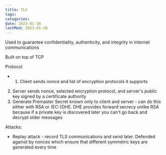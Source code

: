 ```yaml
---
title: TLS
tags:
categories:
date: 2023-01-30
lastMod: 2023-01-30
---
```

Used to guarantee confidentiality, authenticity, and integrity in internet communications

Built on top of TCP

Protocol

  + 1. Client sends nonce and list of encryption protocols it supports
2. Server sends nonce, selected encryption protocol, and server's public key signed by a certificate authority
3. Generate Premaster Secret known only to client and server - can do this either with RSA or (EC-)DHE. DHE provides forward secrecy unlike RSA because if a private key is discovered later you can't go back and decrypt older messages

Attacks:

  + Replay attack - record TLS communications and send later. Defended against by nonces which ensure that different symmetric keys are generated every time
